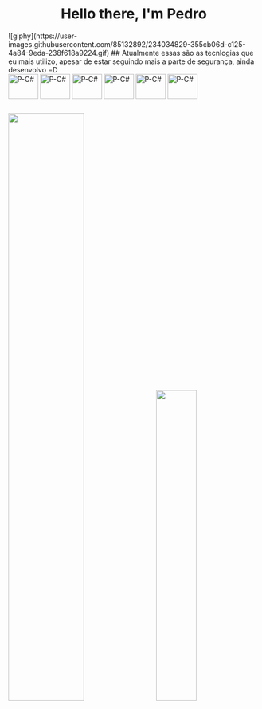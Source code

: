 <h1 align="center">Hello there, I'm Pedro</h1>
![giphy](https://user-images.githubusercontent.com/85132892/234034829-355cb06d-c125-4a84-9eda-238f618a9224.gif)
##
Atualmente essas são as tecnlogias que eu mais utilizo,
apesar de estar seguindo mais a parte de segurança, ainda desenvolvo =D
<div style="display: inline_block">
  <img align="center" alt="P-C#" height="50" width="60" src="https://cdn.jsdelivr.net/gh/devicons/devicon/icons/csharp/csharp-original.svg">
  <img align="center" alt="P-C#" height="50" width="60" src="https://cdn.jsdelivr.net/gh/devicons/devicon/icons/flutter/flutter-original.svg">
  <img align="center" alt="P-C#" height="50" width="60" src="https://cdn.jsdelivr.net/gh/devicons/devicon/icons/dart/dart-original.svg">
  <img align="center" alt="P-C#" height="50" width="60" src="https://cdn.jsdelivr.net/gh/devicons/devicon/icons/python/python-original.svg">
  <img align="center" alt="P-C#" height="50" width="60" src="https://cdn.jsdelivr.net/gh/devicons/devicon/icons/html5/html5-original.svg">
  <img align="center" alt="P-C#" height="50" width="60" src="https://cdn.jsdelivr.net/gh/devicons/devicon/icons/css3/css3-original.svg">
</div>

  ##
<div class='container'>
<img style="height: auto; width: 55%;" class="img" src="https://github-readme-stats.vercel.app/api?username=psoldera&show_icons=true&theme=chartreuse-dark" />
&nbsp;
&nbsp;
<img style="height: auto; width: 40%;" class="img" src="https://github-readme-stats.vercel.app/api/top-langs/?username=psoldera&theme=chartreuse-dark&langs_count=8&layout=compact" /></div>
</div>
